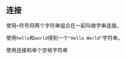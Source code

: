## 连接

使用`+`符号将两个字符串组合在一起叫做字串连接。 
  
使用`hello`和`world`得到一个`"Hello World"`字符串。 

<div class='hint'>使用连接和单个空格字符串</div>
